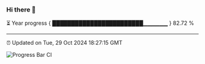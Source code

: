 ### Hi there 👋

⏳ Year progress { ████████████████████████▁▁▁▁▁▁ } 82.72 %

---

⏰ Updated on Tue, 29 Oct 2024 18:27:15 GMT

![Progress Bar CI](https://github.com/liununu/liununu/workflows/Progress%20Bar%20CI/badge.svg)
